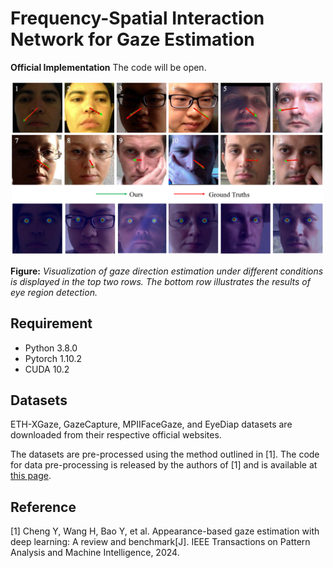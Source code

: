 # Frequency-Spatial Interaction Network for Gaze Estimation

**Official Implementation**
The code will be open.

<div align=center>  <img src="figures/fig3.png" alt="Comparision" width="500" align="bottom" /> </div>

**Figure:**  *Visualization of gaze direction estimation under different conditions is displayed in the top two rows. The bottom row illustrates the results of eye region detection.*

## Requirement
* Python 3.8.0
* Pytorch 1.10.2
* CUDA 10.2

## Datasets
ETH-XGaze, GazeCapture, MPIIFaceGaze, and EyeDiap datasets are downloaded from their respective official websites.

The datasets are pre-processed using the method outlined in [1]. The code for data pre-processing is released by the authors of [1] and is available at [this page](https://phi-ai.buaa.edu.cn/Gazehub/).

## Reference
[1] Cheng Y, Wang H, Bao Y, et al. Appearance-based gaze estimation with deep learning: A review and benchmark[J]. IEEE Transactions on Pattern Analysis and Machine Intelligence, 2024.
